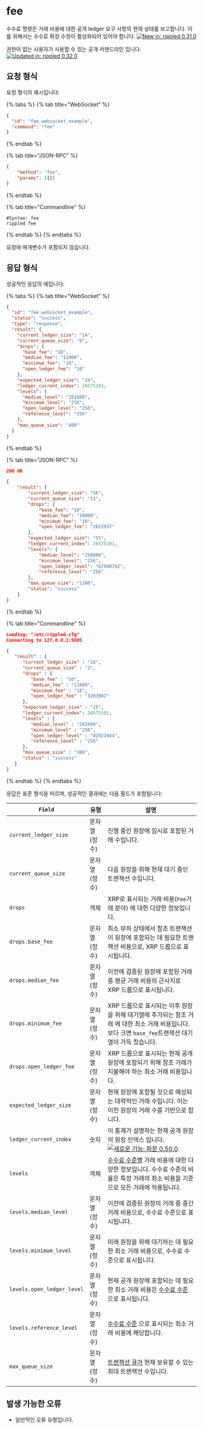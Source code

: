 # fee

수수료 명령은 거래 비용에 대한 공개 ledger 요구 사항의 현재 상태를 보고합니다. 이를 위해서는 수수료 확장 수정이 활성화되어 있어야 합니다. [![New in: rippled 0.31.0](https://img.shields.io/badge/New%20in-rippled%200.31.0-blue.svg)](https://github.com/ripple/rippled/releases/tag/0.31.0)

권한이 없는 사용자가 사용할 수 있는 공개 커맨드라인 입니다. [![Updated in: rippled 0.32.0](https://img.shields.io/badge/Updated%20in-rippled%200.32.0-blue.svg) ](https://github.com/ripple/rippled/releases/tag/0.32.0)

## 요청 형식

요청 형식의 예시입니다:

{% tabs %}
{% tab title="WebSocket" %}
```json
{
  "id": "fee_websocket_example",
  "command": "fee"
}
```
{% endtab %}

{% tab title="JSON-RPC" %}
```json
{
    "method": "fee",
    "params": [{}]
}
```
{% endtab %}

{% tab title="Commandline" %}
```
#Syntax: fee
rippled fee
```
{% endtab %}
{% endtabs %}

요청에 매개변수가 포함되지 않습니다.

## 응답 형식

성공적인 응답의 예입니다:

{% tabs %}
{% tab title="WebSocket" %}
```json
{
  "id": "fee_websocket_example",
  "status": "success",
  "type": "response",
  "result": {
    "current_ledger_size": "14",
    "current_queue_size": "0",
    "drops": {
      "base_fee": "10",
      "median_fee": "11000",
      "minimum_fee": "10",
      "open_ledger_fee": "10"
    },
    "expected_ledger_size": "24",
    "ledger_current_index": 26575101,
    "levels": {
      "median_level": "281600",
      "minimum_level": "256",
      "open_ledger_level": "256",
      "reference_level": "256"
    },
    "max_queue_size": "480"
  }
}
```
{% endtab %}

{% tab title="JSON-RPC" %}
```json
200 OK

{
    "result": {
        "current_ledger_size": "56",
        "current_queue_size": "11",
        "drops": {
            "base_fee": "10",
            "median_fee": "10000",
            "minimum_fee": "10",
            "open_ledger_fee": "2653937"
        },
        "expected_ledger_size": "55",
        "ledger_current_index": 26575101,
        "levels": {
            "median_level": "256000",
            "minimum_level": "256",
            "open_ledger_level": "67940792",
            "reference_level": "256"
        },
        "max_queue_size": "1100",
        "status": "success"
    }
}
```
{% endtab %}

{% tab title="Commandline" %}
```json
Loading: "/etc/rippled.cfg"
Connecting to 127.0.0.1:5005

{
   "result" : {
      "current_ledger_size" : "16",
      "current_queue_size" : "2",
      "drops" : {
         "base_fee" : "10",
         "median_fee" : "11000",
         "minimum_fee" : "10",
         "open_ledger_fee" : "3203982"
      },
      "expected_ledger_size" : "15",
      "ledger_current_index": 26575101,
      "levels" : {
         "median_level" : "281600",
         "minimum_level" : "256",
         "open_ledger_level" : "82021944",
         "reference_level" : "256"
      },
      "max_queue_size" : "300",
      "status" : "success"
   }
}
```
{% endtab %}
{% endtabs %}

응답은 표준 형식을 따르며, 성공적인 결과에는 다음 필드가 포함됩니다:

| `Field`                    | 유형      | 설명                                                                                                                                                                              |
| -------------------------- | ------- | ------------------------------------------------------------------------------------------------------------------------------------------------------------------------------- |
| `current_ledger_size`      | 문자열(정수) | 진행 중인 원장에 임시로 포함된 거래 수입니다.                                                                                                                                                      |
| `current_queue_size`       | 문자열(정수) | 다음 원장을 위해 현재 대기 중인 트랜잭션 수입니다.                                                                                                                                                   |
| `drops`                    | 객체      | XRP로 표시되는 거래 비용(`Fee`거래 분야) 에 대한 다양한 정보입니다.                                                                                                                                     |
| `drops.base_fee`           | 문자열(정수) | 최소 부하 상태에서 참조 트랜잭션이 원장에 포함되는 데 필요한 트랜잭션 비용으로, XRP 드롭으로 표시됩니다.                                                                                                                   |
| `drops.median_fee`         | 문자열(정수) | 이전에 검증된 원장에 포함된 거래 중 평균 거래 비용의 근사치로 XRP 드롭으로 표시됩니다.                                                                                                                             |
| `drops.minimum_fee`        | 문자열(정수) | XRP 드롭으로 표시되는 이후 원장을 위해 대기열에 추가되는 참조 거래 에 대한 최소 거래 비용입니다. 보다 크면 `base_fee`트랜잭션 대기열이 가득 찼습니다.                                                                                    |
| `drops.open_ledger_fee`    | 문자열(정수) | XRP 드롭으로 표시되는 현재 공개 원장에 포함되기 위해 참조 거래가 지불해야 하는 최소 거래 비용입니다.                                                                                                                     |
| `expected_ledger_size`     | 문자열(정수) | 현재 원장에 포함될 것으로 예상되는 대략적인 거래 수입니다. 이는 이전 원장의 거래 수를 기반으로 합니다.                                                                                                                     |
| `ledger_current_index`     | 숫자      | 이 통계가 설명하는 현재 공개 원장의 원장 인덱스 입니다.[![새로운 기능: 파문 0.50.0](https://img.shields.io/badge/New%20in-rippled%200.50.0-blue.svg) ](https://github.com/ripple/rippled/releases/tag/0.50.0) |
| `levels`                   | 객체      | [수수료 수준별](https://xrpl.org/transaction-cost.html#fee-levels) 거래 비용에 대한 다양한 정보입니다. 수수료 수준의 비율은 특정 거래의 최소 비용을 기준으로 모든 거래에 적용됩니다.                                                  |
| `levels.median_level`      | 문자열(정수) | 이전에 검증된 원장의 거래 중 중간 거래 비용으로, 수수료 수준으로 표시됩니다.                                                                                                                                    |
| `levels.minimum_level`     | 문자열(정수) | 미래 원장을 위해 대기하는 데 필요한 최소 거래 비용으로, 수수료 수준으로 표시됩니다.                                                                                                                                |
| `levels.open_ledger_level` | 문자열(정수) | 현재 공개 원장에 포함되는 데 필요한 최소 거래 비용은 [수수료 수준](https://xrpl.org/transaction-cost.html#fee-levels) 으로 표시됩니다.                                                                            |
| `levels.reference_level`   | 문자열(정수) | [수수료 수준](https://xrpl.org/transaction-cost.html#fee-levels) 으로 표시되는 최소 거래 비용에 해당합니다.                                                                                            |
| `max_queue_size`           | 문자열(정수) | [트랜잭션 큐가](https://xrpl.org/transaction-cost.html#queued-transactions) 현재 보유할 수 있는 최대 트랜잭션 수입니다.                                                                                 |

## 발생 가능한 오류

* 일반적인 오류 유형입니다.
